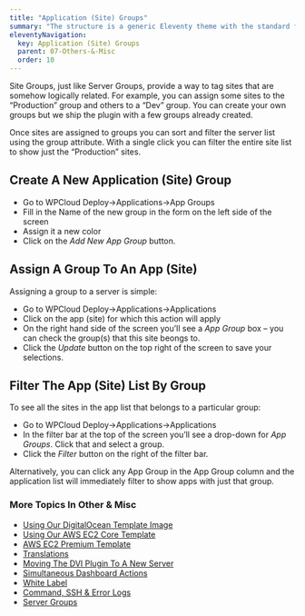 ```yaml
---
title: "Application (Site) Groups"
summary: "The structure is a generic Eleventy theme with the standard folder and file names."
eleventyNavigation:
  key: Application (Site) Groups
  parent: 07-Others-&-Misc
  order: 10
---
```

Site Groups, just like Server Groups, provide a way to tag sites that are somehow logically related. For example, you can assign some sites to the “Production” group and others to a “Dev” group. You can create your own groups but we ship the plugin with a few groups already created.

Once sites are assigned to groups you can sort and filter the server list using the group attribute. With a single click you can filter the entire site list to show just the “Production” sites.

## Create A New Application (Site) Group

*   Go to WPCloud Deploy->Applications->App Groups
*   Fill in the Name of the new group in the form on the left side of the screen
*   Assign it a new color
*   Click on the _Add New App Group_ button.

## Assign A Group To An App (Site)

Assigning a group to a server is simple:

*   Go to WPCloud Deploy->Applications->Applications
*   Click on the app (site) for which this action will apply
*   On the right hand side of the screen you’ll see a _App Group_ box – you can check the group(s) that this site beongs to.
*   Click the _Update_ button on the top right of the screen to save your selections.

## Filter The App (Site) List By Group

To see all the sites in the app list that belongs to a particular group:

*   Go to WPCloud Deploy->Applications->Applications
*   In the filter bar at the top of the screen you’ll see a drop-down for _App Groups_. Click that and select a group.
*   Click the _Filter_ button on the right of the filter bar.

Alternatively, you can click any App Group in the App Group column and the application list will immediately filter to show apps with just that group.

### More Topics In Other & Misc

*   [Using Our DigitalOcean Template Image](https://web.archive.org/web/20240420014731/https://wpclouddeploy.com/documentation/other-misc/digitalocean-template-image/)
*   [Using Our AWS EC2 Core Template](https://web.archive.org/web/20240420014731/https://wpclouddeploy.com/documentation/other-misc/aws-ec2-template-image/)
*   [AWS EC2 Premium Template](https://web.archive.org/web/20240420014731/https://wpclouddeploy.com/documentation/other-misc/aws-ec2-premium-template-image/)
*   [Translations](https://web.archive.org/web/20240420014731/https://wpclouddeploy.com/documentation/other-misc/translations/)
*   [Moving The DVI Plugin To A New Server](https://web.archive.org/web/20240420014731/https://wpclouddeploy.com/documentation/other-misc/moving-the-wpcd-plugin-to-a-new-server/)
*   [Simultaneous Dashboard Actions](https://web.archive.org/web/20240420014731/https://wpclouddeploy.com/documentation/other-misc/simultaneous-dashboard-actions/)
*   [White Label](https://web.archive.org/web/20240420014731/https://wpclouddeploy.com/documentation/other-misc/white-labelling/)
*   [Command, SSH & Error Logs](https://web.archive.org/web/20240420014731/https://wpclouddeploy.com/documentation/other-misc/command-ssh-error-logs/)
*   [Server Groups](https://web.archive.org/web/20240420014731/https://wpclouddeploy.com/documentation/other-misc/server-groups/)
